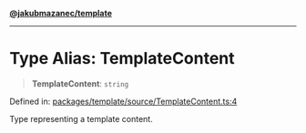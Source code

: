 [**@jakubmazanec/template**](../README.md)

---

# Type Alias: TemplateContent

> **TemplateContent**: `string`

Defined in:
[packages/template/source/TemplateContent.ts:4](https://github.com/jakubmazanec/tools/blob/797379ce98752dc838b82c8398e04d90c58ce9e7/packages/template/source/TemplateContent.ts#L4)

Type representing a template content.
